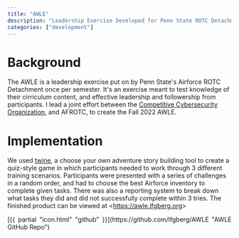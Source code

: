 ```yaml
---
title: "AWLE"
description: "Leadership Exercise Developed for Penn State ROTC Detachment 720"
categories: ["development"]
---
```

# Background
The AWLE is a leadership exercise put on by Penn State's Airforce ROTC Detachment once per semester. It's an exercise meant to test knowledge of their cirriculum content, and effective leadership and followership from participants. I lead a joint effort between the [Competitive Cybersecurity Organization](https://ccso.psu.edu/), and AFROTC, to create the Fall 2022 AWLE.

# Implementation
We used [twine](https://twinery.org/), a choose your own adventure story building tool to create a quiz-style game in which participants needed to work through 3 different training scenarios. Participants were presented with a series of challenges in a random order, and had to choose the best Airforce inventory to complete given tasks. There was also a reporting system to break down what tasks they did and did not successfully complete within 3 tries. The finished product can be viewed at <<https://awle.lfgberg.org>>

<DIV align="justify">[{{ partial "icon.html" "github" }}](https://github.com/lfgberg/AWLE "AWLE GitHub Repo")</DIV>